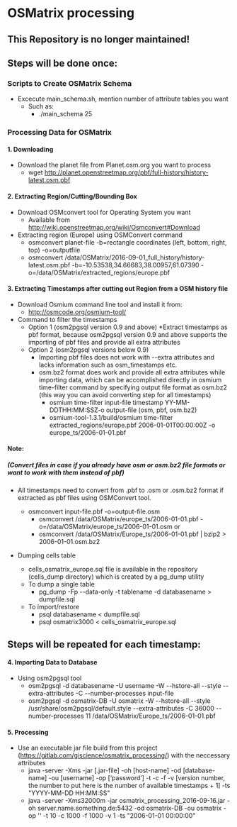 # OSMatrix processing 

## This Repository is no longer maintained!

## Steps will be done once:

### Scripts to Create OSMatrix Schema 

+ Excecute main_schema.sh, mention number of attribute tables you want
    * Such as: 
        * ./main_schema 25

### Processing Data for OSMatrix

#### 1. Downloading

+ Download the planet file from Planet.osm.org you want to process
    + wget http://planet.openstreetmap.org/pbf/full-history/history-latest.osm.pbf

#### 2. Extracting Region/Cutting/Bounding Box

+ Download OSMconvert tool for Operating System you want
    +  Available from http://wiki.openstreetmap.org/wiki/Osmconvert#Download
+ Extracting region (Europe) using OSMConvert command
    * osmconvert planet-file -b=rectangle coordinates (left, bottom, right, top) -o=outputfile
    * osmconvert /data/OSMatrix/2016-09-01_full_history/history-latest.osm.pbf -b=-10.53538,34.66683,38.00957,61.07390 -o=/data/OSMatrix/extracted_regions/europe.pbf

#### 3. Extracting Timestamps after cutting out Region from a OSM history file

+ Download Osmium command line tool and install it from:
    * http://osmcode.org/osmium-tool/
+ Command to filter the timestamps
    + Option 1 (osm2pgsql version 0.9 and above)
        *Extract timestamps as pbf format, because osm2pgsql version 0.9 and above supports the importing of pbf files and provide all extra attributes
    + Option 2 (osm2pgsql versions below 0.9)
        * Importing pbf files does not work with --extra attributes and lacks information such as osm_timestamps etc. 
        * osm.bz2 format does work and provide all extra attributes while importing data, which can be accomplished directly in osmium time-filter command by specifying output file format as osm.bz2 (this way you can avoid converting step for all timestamps)
            * osmium time-filter input-file timestamp YY-MM-DDTHH:MM:SSZ-o output-file (osm, pbf, osm.bz2)
            * osmium-tool-1.3.1/build/osmium time-filter extracted_regions/europe.pbf 2006-01-01T00:00:00Z -o europe_ts/2006-01-01.pbf

#### Note:

##### (Convert files in case if you already have osm or osm.bz2 file formats or want to work with them instead of pbf) 

+ All timestamps need to convert from .pbf to .osm or .osm.bz2 format if extracted as pbf files using OSMConvert tool. 
    * osmconvert input-file.pbf -o=output-file.osm
        * osmconvert /data/OSMatrix/europe_ts/2006-01-01.pbf -o=/data/OSMatrix/europe_ts/2006-01-01.osm
    or 
        * osmconvert /data/OSMatrix/Europe_ts/2006-01-01.pbf | bzip2 > 2006-01-01.osm.bz2

+ Dumping cells table
    * cells_osmatrix_europe.sql file is available in the repository (cells_dump directory) which is created by a pg_dump utility
    * To dump a single table 
        * pg_dump -Fp --data-only -t tablename -d databasename > dumpfile.sql
    * To import/restore
        * psql databasename < dumpfile.sql
        * psql osmatrix3000 < cells_osmatrix_europe.sql


## Steps will be repeated for each timestamp:

#### 4. Importing Data to Database

+ Using osm2pgsql tool
    * osm2pgsql -d databasename -U username -W --hstore-all --style --extra-attributes -C --number-processes input-file
    * osm2pgsql -d osmatrix-DB -U osmatrix -W --hstore-all --style /usr/share/osm2pgsql/default.style --extra-attributes -C 36000 --number-processes 11 /data/OSMatrix/Europe_ts/2006-01-01.pbf

#### 5. Processing

+ Use an executable jar file build from this project (https://gitlab.com/giscience/osmatrix_processing/) with the neccessary attributes
    * java -server -Xms -jar [.jar-file] -oh [host-name] -od [database-name] -ou [username] -op [‘password’] -t -c -f -v [version number, the number to put here is the number of available timestamps + 1] -ts "YYYY-MM-DD HH:MM:SS"
    * java -server -Xms32000m -jar osmatrix_processing_2016-09-16.jar -oh server.name.something.de:5432 -od osmatrix-DB -ou osmatrix -op '' -t 10 -c 1000 -f 1000 -v 1 -ts "2006-01-01 00:00:00"
